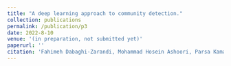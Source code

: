 ```yaml
---
title: "A deep learning approach to community detection."
collection: publications
permalink: /publication/p3
date: 2022-8-10
venue: '(in preparation, not submitted yet)'
paperurl: ''
citation: 'Fahimeh Dabaghi-Zarandi, Mohammad Hosein Ashoori, Parsa KamaliPour, Mohammad Amin Ahmadi, Mohammad Mehdi Afkhami, &quot;A deep learning approach to community detection.&quot; (in preparation, not submitted yet).'
---
```



